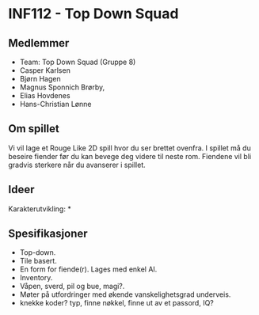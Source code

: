 # INF112 - Top Down Squad

## Medlemmer
* Team: Top Down Squad (Gruppe 8)
* Casper Karlsen
* Bjørn Hagen
* Magnus Sponnich Brørby,
* Elias Hovdenes
* Hans-Christian Lønne

## Om spillet
Vi vil lage et Rouge Like 2D spill hvor du ser brettet ovenfra. I spillet må du beseire fiender før du kan bevege deg videre til neste rom. Fiendene vil bli gradvis sterkere når du avanserer i spillet. 

## Ideer
Karakterutvikling:
* 


## Spesifikasjoner
* Top-down.
* Tile basert.
* En form for fiende(r). Lages med enkel AI.
* Inventory.
* Våpen, sverd, pil og bue, magi?.
* Møter på utfordringer med økende vanskelighetsgrad underveis.
* knekke koder? typ, finne nøkkel, finne ut av et passord, IQ?
